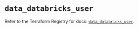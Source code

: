 # `data_databricks_user`

Refer to the Terraform Registry for docs: [`data_databricks_user`](https://registry.terraform.io/providers/databricks/databricks/1.79.1/docs/data-sources/user).
